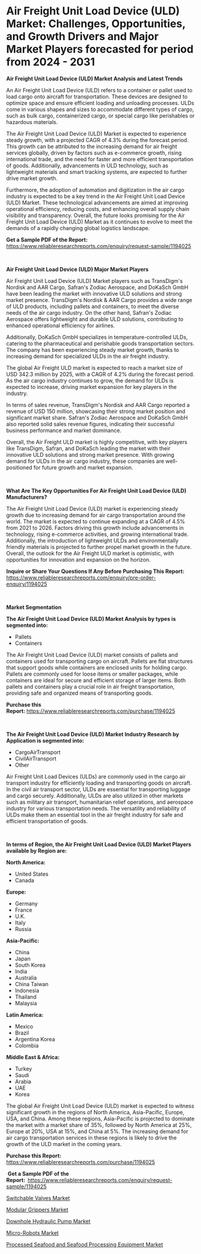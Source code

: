 <p><h1>Air Freight Unit Load Device (ULD) Market: Challenges, Opportunities, and Growth Drivers and Major Market Players forecasted for period from 2024 - 2031</h1></p><p><strong>Air Freight Unit Load Device (ULD) Market Analysis and Latest Trends</strong></p>
<p><p>An Air Freight Unit Load Device (ULD) refers to a container or pallet used to load cargo onto aircraft for transportation. These devices are designed to optimize space and ensure efficient loading and unloading processes. ULDs come in various shapes and sizes to accommodate different types of cargo, such as bulk cargo, containerized cargo, or special cargo like perishables or hazardous materials.</p><p>The Air Freight Unit Load Device (ULD) Market is expected to experience steady growth, with a projected CAGR of 4.3% during the forecast period. This growth can be attributed to the increasing demand for air freight services globally, driven by factors such as e-commerce growth, rising international trade, and the need for faster and more efficient transportation of goods. Additionally, advancements in ULD technology, such as lightweight materials and smart tracking systems, are expected to further drive market growth.</p><p>Furthermore, the adoption of automation and digitization in the air cargo industry is expected to be a key trend in the Air Freight Unit Load Device (ULD) Market. These technological advancements are aimed at improving operational efficiency, reducing costs, and enhancing overall supply chain visibility and transparency. Overall, the future looks promising for the Air Freight Unit Load Device (ULD) Market as it continues to evolve to meet the demands of a rapidly changing global logistics landscape.</p></p>
<p><strong>Get a Sample PDF of the Report:&nbsp;</strong> <a href="https://www.reliableresearchreports.com/enquiry/request-sample/1194025">https://www.reliableresearchreports.com/enquiry/request-sample/1194025</a></p>
<p>&nbsp;</p>
<p><strong>Air Freight Unit Load Device (ULD) Major Market Players</strong></p>
<p><p>Air Freight Unit Load Device (ULD) Market players such as TransDigm's Nordisk and AAR Cargo, Safran's Zodiac Aerospace, and DoKaSch GmbH have been leading the market with innovative ULD solutions and strong market presence. TransDigm's Nordisk & AAR Cargo provides a wide range of ULD products, including pallets and containers, to meet the diverse needs of the air cargo industry. On the other hand, Safran's Zodiac Aerospace offers lightweight and durable ULD solutions, contributing to enhanced operational efficiency for airlines.</p><p>Additionally, DoKaSch GmbH specializes in temperature-controlled ULDs, catering to the pharmaceutical and perishable goods transportation sectors. The company has been experiencing steady market growth, thanks to increasing demand for specialized ULDs in the air freight industry.</p><p>The global Air Freight ULD market is expected to reach a market size of USD 342.3 million by 2025, with a CAGR of 4.2% during the forecast period. As the air cargo industry continues to grow, the demand for ULDs is expected to increase, driving market expansion for key players in the industry.</p><p>In terms of sales revenue, TransDigm's Nordisk and AAR Cargo reported a revenue of USD 150 million, showcasing their strong market position and significant market share. Safran's Zodiac Aerospace and DoKaSch GmbH also reported solid sales revenue figures, indicating their successful business performance and market dominance.</p><p>Overall, the Air Freight ULD market is highly competitive, with key players like TransDigm, Safran, and DoKaSch leading the market with their innovative ULD solutions and strong market presence. With growing demand for ULDs in the air cargo industry, these companies are well-positioned for future growth and market expansion.</p></p>
<p>&nbsp;</p>
<p><strong>What Are The Key Opportunities For Air Freight Unit Load Device (ULD) Manufacturers?</strong></p>
<p><p>The Air Freight Unit Load Device (ULD) market is experiencing steady growth due to increasing demand for air cargo transportation around the world. The market is expected to continue expanding at a CAGR of 4.5% from 2021 to 2026. Factors driving this growth include advancements in technology, rising e-commerce activities, and growing international trade. Additionally, the introduction of lightweight ULDs and environmentally friendly materials is projected to further propel market growth in the future. Overall, the outlook for the Air Freight ULD market is optimistic, with opportunities for innovation and expansion on the horizon.</p></p>
<p><strong>Inquire or Share Your Questions If Any Before Purchasing This Report:</strong> <a href="https://www.reliableresearchreports.com/enquiry/pre-order-enquiry/1194025">https://www.reliableresearchreports.com/enquiry/pre-order-enquiry/1194025</a></p>
<p>&nbsp;</p>
<p><strong>Market Segmentation</strong></p>
<p><strong>The Air Freight Unit Load Device (ULD) Market Analysis by types is segmented into:</strong></p>
<p><ul><li>Pallets</li><li>Containers</li></ul></p>
<p><p>The Air Freight Unit Load Device (ULD) market consists of pallets and containers used for transporting cargo on aircraft. Pallets are flat structures that support goods while containers are enclosed units for holding cargo. Pallets are commonly used for loose items or smaller packages, while containers are ideal for secure and efficient storage of larger items. Both pallets and containers play a crucial role in air freight transportation, providing safe and organized means of transporting goods.</p></p>
<p><strong>Purchase this Report:&nbsp;</strong><a href="https://www.reliableresearchreports.com/purchase/1194025">https://www.reliableresearchreports.com/purchase/1194025</a></p>
<p>&nbsp;</p>
<p><strong>The Air Freight Unit Load Device (ULD) Market Industry Research by Application is segmented into:</strong></p>
<p><ul><li>CargoAirTransport</li><li>CivilAirTransport</li><li>Other</li></ul></p>
<p><p>Air Freight Unit Load Devices (ULDs) are commonly used in the cargo air transport industry for efficiently loading and transporting goods on aircraft. In the civil air transport sector, ULDs are essential for transporting luggage and cargo securely. Additionally, ULDs are also utilized in other markets such as military air transport, humanitarian relief operations, and aerospace industry for various transportation needs. The versatility and reliability of ULDs make them an essential tool in the air freight industry for safe and efficient transportation of goods.</p></p>
<p>&nbsp;</p>
<p><strong>In terms of Region, the Air Freight Unit Load Device (ULD) Market Players available by Region are:</strong></p>
<p>
    <p> <strong> North America: </strong>
        <ul>
            <li>United States</li>
            <li>Canada</li>
        </ul>
        </p> 
    <p> <strong> Europe: </strong>
        <ul>
            <li>Germany</li>
            <li>France</li>
            <li>U.K.</li>
            <li>Italy</li>
            <li>Russia</li>
        </ul>
        </p> 
    <p> <strong> Asia-Pacific: </strong>
        <ul>
            <li>China</li>
            <li>Japan</li>
            <li>South Korea</li>
            <li>India</li>
            <li>Australia</li>
            <li>China Taiwan</li>
            <li>Indonesia</li>
            <li>Thailand</li>
            <li>Malaysia</li>
        </ul>
        </p> 
    <p> <strong> Latin America: </strong>
        <ul>
            <li>Mexico</li>
            <li>Brazil</li>
            <li>Argentina Korea</li>
            <li>Colombia</li>
        </ul>
        </p> 
    <p> <strong> Middle East & Africa: </strong>
        <ul>
            <li>Turkey</li>
            <li>Saudi</li>
            <li>Arabia</li>
            <li>UAE</li>
            <li>Korea</li>
        </ul>
    </p>
    </p>
<p><p>The global Air Freight Unit Load Device (ULD) market is expected to witness significant growth in the regions of North America, Asia-Pacific, Europe, USA, and China. Among these regions, Asia-Pacific is projected to dominate the market with a market share of 35%, followed by North America at 25%, Europe at 20%, USA at 15%, and China at 5%. The increasing demand for air cargo transportation services in these regions is likely to drive the growth of the ULD market in the coming years.</p></p>
<p><strong>Purchase this Report: </strong><a href="https://www.reliableresearchreports.com/purchase/1194025">https://www.reliableresearchreports.com/purchase/1194025</a></p>
<p>&nbsp;<strong>Get a Sample PDF of the Report:&nbsp;&nbsp;</strong><a href="https://www.reliableresearchreports.com/enquiry/request-sample/1194025">https://www.reliableresearchreports.com/enquiry/request-sample/1194025</a></p>
<p><strong></strong></p>
<p><p><a href="https://medium.com/p/483a9b6c4a68/edit">Switchable Valves Market</a></p><p><a href="https://github.com/jerrycopelandthomaswsqd8q/Market-Research-Report-List-1/blob/main/modular-grippers-market.md">Modular Grippers Market</a></p><p><a href="https://medium.com/p/3bbaefc8501f/edit">Downhole Hydraulic Pump Market</a></p><p><a href="https://medium.com/p/262f6b40be28/edit">Micro-Robots Market</a></p><p><a href="https://github.com/brenzgnarento/Market-Research-Report-List-1/blob/main/processed-seafood-and-seafood-processing-equipment-market.md">Processed Seafood and Seafood Processing Equipment Market</a></p></p>